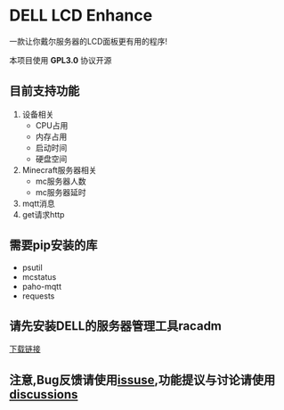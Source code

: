 # DELL LCD Enhance
一款让你戴尔服务器的LCD面板更有用的程序!

本项目使用 **GPL3.0** 协议开源

## 目前支持功能
1. 设备相关
    - CPU占用
    - 内存占用
    - 启动时间
    - 硬盘空间
2. Minecraft服务器相关
    - mc服务器人数
    - mc服务器延时
3. mqtt消息
4. get请求http

## 需要pip安装的库
- psutil
- mcstatus
- paho-mqtt
- requests
## 请先安装DELL的服务器管理工具racadm
[下载链接](https://www.dell.com/support/home/zh-cn/drivers/driversdetails?driverid=9dd9y)

## 注意,Bug反馈请使用[issuse](https://github.com/lxdklp/DELL-LCD-Enhance/issues),功能提议与讨论请使用[discussions](https://github.com/lxdklp/DELL-LCD-Enhance/discussions)
